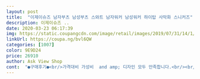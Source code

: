 ```yaml
---
layout: post 
title:  "이제이슈즈 남자부츠 남성부츠 스와트 남자워커 남성워커 하이탑 사막화 스니커즈" 
description: 이제이슈즈 ..
date: 2020-03-23 06:17:39 
img: https://static.coupangcdn.com/image/retail/images/2019/07/31/14/1/414b3a70-d19a-41ee-b884-493f84fbee95.jpg 
linkUrl: https://coupa.ng/bvl6QW 
categories: [1007] 
color: 9E9D24 
price: 26910 
author: Ask View Shop 
cont:  "●구매후기●<br/>가격대비 가성비  and amp; 디자인 모두 만족합니다.<br/><br/>가격생각하면 훌륭합니다.<br/>살짝 마감처리가 아쉽지만 이만한 가격에 이정도는 훌륭하네요~착용감도 나쁘지안아요<br/>가볍고 편해서 군대있을때 군화가 생각납니다.<br/><br/>군화도 이렇게 편하면 행군이 좀더 쉬웠을텐데... <br/><br/>그리고 편합니다.<br/><br/>신어보고 가격대비 만족해서 남기네요<br/>이런구매후는 매우 좋거나 매우 나쁘거나 해야 남기는데<br/>지난번에는 사자마자 밀리터리룩 느낌으로 리폼해서 신었는데 당분간은 그냥 신다가 좀 때가 타면 그때 리폼해서 새 누낌으로 신을 예정입니다.<br/><br/>지난번에도 거의 같은 종류의 신발을 사서 신었는데, 처음에 제 사이즈 샀다가 발의 쿠션을 위해 한 칫수 큰걸오 바꿔서, 깔창 2개 사서 깔고 절 신고 있습니다.<br/><br/>" 
---
```

